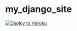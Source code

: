 # my_django_site
[![Deploy to Heroku](https://www.herokucdn.com/deploy/button.png)](https://heroku.com/deploy)
